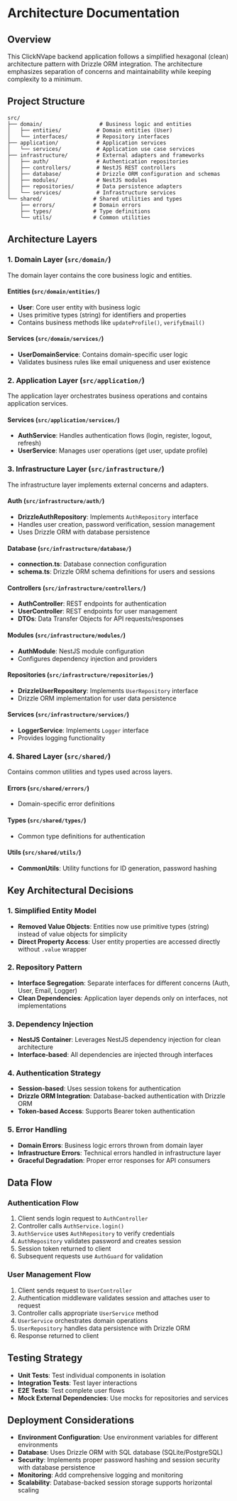 # Architecture Documentation

## Overview

This ClickNVape backend application follows a simplified hexagonal (clean) architecture pattern with Drizzle ORM integration. The architecture emphasizes separation of concerns and maintainability while keeping complexity to a minimum.

## Project Structure

```
src/
├── domain/                  # Business logic and entities
│   ├── entities/           # Domain entities (User)
│   └── interfaces/         # Repository interfaces
├── application/            # Application services
│   └── services/           # Application use case services
├── infrastructure/         # External adapters and frameworks
│   ├── auth/               # Authentication repositories
│   ├── controllers/        # NestJS REST controllers
│   ├── database/           # Drizzle ORM configuration and schemas
│   ├── modules/            # NestJS modules
│   ├── repositories/       # Data persistence adapters
│   └── services/           # Infrastructure services
└── shared/                # Shared utilities and types
    ├── errors/            # Domain errors
    ├── types/             # Type definitions
    └── utils/             # Common utilities
```

## Architecture Layers

### 1. Domain Layer (`src/domain/`)

The domain layer contains the core business logic and entities.

#### Entities (`src/domain/entities/`)
- **User**: Core user entity with business logic
- Uses primitive types (string) for identifiers and properties
- Contains business methods like `updateProfile()`, `verifyEmail()`

#### Services (`src/domain/services/`)
- **UserDomainService**: Contains domain-specific user logic
- Validates business rules like email uniqueness and user existence

### 2. Application Layer (`src/application/`)

The application layer orchestrates business operations and contains application services.

#### Services (`src/application/services/`)
- **AuthService**: Handles authentication flows (login, register, logout, refresh)
- **UserService**: Manages user operations (get user, update profile)

### 3. Infrastructure Layer (`src/infrastructure/`)

The infrastructure layer implements external concerns and adapters.

#### Auth (`src/infrastructure/auth/`)
- **DrizzleAuthRepository**: Implements `AuthRepository` interface
- Handles user creation, password verification, session management
- Uses Drizzle ORM with database persistence

#### Database (`src/infrastructure/database/`)
- **connection.ts**: Database connection configuration
- **schema.ts**: Drizzle ORM schema definitions for users and sessions

#### Controllers (`src/infrastructure/controllers/`)
- **AuthController**: REST endpoints for authentication
- **UserController**: REST endpoints for user management
- **DTOs**: Data Transfer Objects for API requests/responses



#### Modules (`src/infrastructure/modules/`)
- **AuthModule**: NestJS module configuration
- Configures dependency injection and providers

#### Repositories (`src/infrastructure/repositories/`)
- **DrizzleUserRepository**: Implements `UserRepository` interface
- Drizzle ORM implementation for user data persistence

#### Services (`src/infrastructure/services/`)
- **LoggerService**: Implements `Logger` interface
- Provides logging functionality

### 4. Shared Layer (`src/shared/`)

Contains common utilities and types used across layers.

#### Errors (`src/shared/errors/`)
- Domain-specific error definitions

#### Types (`src/shared/types/`)
- Common type definitions for authentication

#### Utils (`src/shared/utils/`)
- **CommonUtils**: Utility functions for ID generation, password hashing

## Key Architectural Decisions

### 1. Simplified Entity Model
- **Removed Value Objects**: Entities now use primitive types (string) instead of value objects for simplicity
- **Direct Property Access**: User entity properties are accessed directly without `.value` wrapper

### 2. Repository Pattern
- **Interface Segregation**: Separate interfaces for different concerns (Auth, User, Email, Logger)
- **Clean Dependencies**: Application layer depends only on interfaces, not implementations

### 3. Dependency Injection
- **NestJS Container**: Leverages NestJS dependency injection for clean architecture
- **Interface-based**: All dependencies are injected through interfaces

### 4. Authentication Strategy
- **Session-based**: Uses session tokens for authentication
- **Drizzle ORM Integration**: Database-backed authentication with Drizzle ORM
- **Token-based Access**: Supports Bearer token authentication

### 5. Error Handling
- **Domain Errors**: Business logic errors thrown from domain layer
- **Infrastructure Errors**: Technical errors handled in infrastructure layer
- **Graceful Degradation**: Proper error responses for API consumers

## Data Flow

### Authentication Flow
1. Client sends login request to `AuthController`
2. Controller calls `AuthService.login()`
3. `AuthService` uses `AuthRepository` to verify credentials
4. `AuthRepository` validates password and creates session
5. Session token returned to client
6. Subsequent requests use `AuthGuard` for validation

### User Management Flow
1. Client sends request to `UserController`
2. Authentication middleware validates session and attaches user to request
3. Controller calls appropriate `UserService` method
4. `UserService` orchestrates domain operations
5. `UserRepository` handles data persistence with Drizzle ORM
6. Response returned to client

## Testing Strategy

- **Unit Tests**: Test individual components in isolation
- **Integration Tests**: Test layer interactions
- **E2E Tests**: Test complete user flows
- **Mock External Dependencies**: Use mocks for repositories and services

## Deployment Considerations

- **Environment Configuration**: Use environment variables for different environments
- **Database**: Uses Drizzle ORM with SQL database (SQLite/PostgreSQL)
- **Security**: Implements proper password hashing and session security with database persistence
- **Monitoring**: Add comprehensive logging and monitoring
- **Scalability**: Database-backed session storage supports horizontal scaling